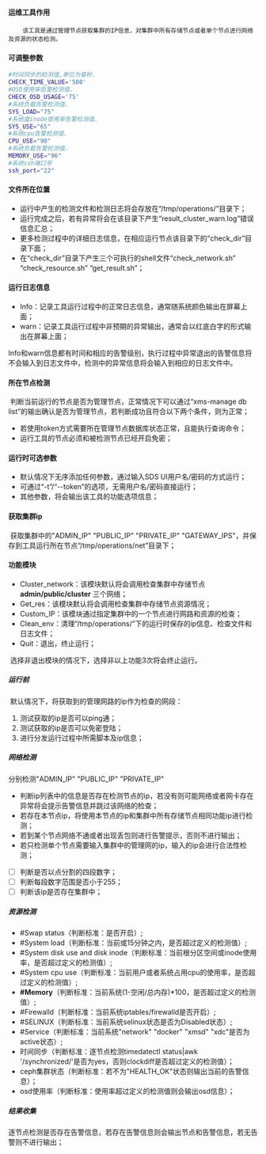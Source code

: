 #### 运维工具作用

 		该工具是通过管理节点获取集群的IP信息，对集群中所有存储节点或者单个节点进行网络及资源的状态检测。

#### 可调整参数

```bash
#时间同步的检测值,单位为毫秒.
CHECK_TIME_VALUE='500'
#OSD使用率告警检测值.
CHECK_OSD_USAGE='75'
#系统负载告警检测值.
SYS_LOAD="75"
#系统盘inode使用率告警检测值.
SYS_USE="65"
#系统cpu告警检测值.
CPU_USE="90"
#系统负载告警检测值.
MEMORY_USE="96"
#系统ssh端口号
ssh_port="22"
```

#### 文件所在位置

- 运行中产生的检测文件和检测日志将会存放在“/tmp/operations/”目录下；
- 运行完成之后，若有异常将会在该目录下产生“result_cluster_warn.log”错误信息汇总；
- 更多检测过程中的详细日志信息，在相应运行节点该目录下的“check_dir”目录下面；
- 在“check_dir”目录下产生三个可执行的shell文件“check_network.sh” “check_resource.sh” “get_result.sh”；

#### 运行日志信息

- Info：记录工具运行过程中的正常日志信息，通常随系统颜色输出在屏幕上面；
- warn：记录工具运行过程中非预期的异常输出，通常会以红底白字的形式输出在屏幕上面；

​	    Info和warn信息都有时间和相应的告警级别，执行过程中异常退出的告警信息将不会输入到日志文件中，检测中的异常信息将会输入到相应的日志文件中。

#### 所在节点检测

​		判断当前运行的节点是否为管理节点，正常情况下可以通过“xms-manage db list”的输出确认是否为管理节点，若判断成功且符合以下两个条件，则为正常；

- 若使用token方式需要所在管理节点数据库状态正常，且能执行查询命令；
- 运行工具的节点必须和被检测节点已经开启免密；

#### 运行时可选参数

- 默认情况下无序添加任何参数，通过输入SDS UI用户名/密码的方式运行；
- 可通过“-t”/“--token”的选项，无需用户名/密码直接运行；
- 其他参数，将会输出该工具的功能选项信息；

#### 获取集群ip

​		获取集群中的"ADMIN_IP" "PUBLIC_IP" "PRIVATE_IP" "GATEWAY_IPS"，并保存到工具运行所在节点“/tmp/operations/net”目录下；

#### 功能模块

- Cluster_network：该模块默认将会调用检查集群中存储节点 **admin/public/cluster** 三个网络；
- Get_res：该模块默认将会调用检查集群中存储节点资源情况；
- Custom_IP：该模块通过指定集群中的一个节点进行网路和资源的检查；
- Clean_env：清理“/tmp/operations/”下的运行时保存的ip信息、检查文件和日志文件；
- Quit：退出，终止运行；

​    选择非退出模块的情况下，选择非以上功能3次将会终止运行。

##### 运行前

​		默认情况下，将获取到的管理网路的ip作为检查的网段：

1. 测试获取的ip是否可以ping通；
2. 测试获取的ip是否可以免密登陆；
3. 进行分发运行过程中所需脚本及ip信息；

##### 网络检测

分别检测"ADMIN_IP" "PUBLIC_IP" "PRIVATE_IP"

- 判断ip列表中的信息是否存在检测节点的ip，若没有则可能网络或者网卡存在异常将会提示告警信息并跳过该网络的检查；
- 若存在本节点ip，将使用本节点的ip和集群中所有存储节点相同功能ip进行检测；
- 若到某个节点网络不通或者出现丢包则进行告警提示，否则不进行输出；
- 若只检测单个节点需要输入集群中的管理网的ip，输入的ip会进行合法性检测；

- [ ] 判断是否以点分割的四段数字；
- [ ] 判断每段数字范围是否小于255；
- [ ] 判断该ip是否存在集群中；

##### 资源检测

- #Swap status（判断标准：是否开启）;
- #System load（判断标准：当前或15分钟之内，是否超过定义的检测值）;
- #System disk use and disk inode（判断标准：当前根分区空间或inode使用率，是否超过定义的检测值）;
- #System cpu use（判断标准：当前用户或者系统占用cpu的使用率，是否超过定义的检测值）;
- **#Memory**（判断标准：当前系统(1-空闲/总内存)*100，是否超过定义的检测值）;
- #Firewalld（判断标准：当前系统iptables/firewalld是否开启）;
- #SELINUX（判断标准：当前系统selinux状态是否为Disabled状态）;
- #Service（判断标准：当前系统"network" "docker" "xmsd" "xdc"是否为active状态）;
- 时间同步（判断标准：逐节点检测timedatectl status|awk '/synchronized/'是否为yes，否则clockdiff是否超过定义的检测值）；
- ceph集群状态（判断标准：若不为"HEALTH_OK"状态则输出当前的告警信息）；
- osd使用率（判断标准：使用率超过定义的检测值则会输出osd信息）；

##### 结果收集

​		逐节点检测是否存在告警信息，若存在告警信息则会输出节点和告警信息，若无告警则不进行输出；